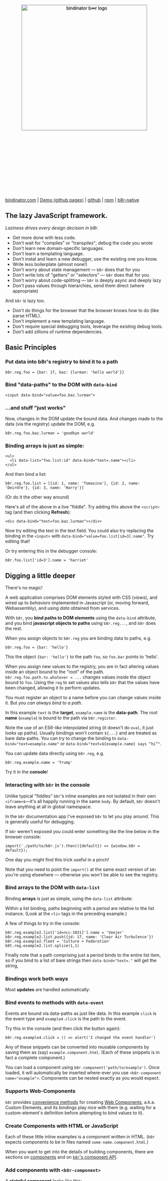 <div style="text-align: center">
  <img
    alt="bindinator b∞r logo"
    style="width: 400px; height: 400px; padding: 5vh 0; filter: drop-shadow(0 1px 1px rgba(0,0,0,0.5));"
    src="https://bindinator.com/images/bindinator-logo.svg"
  >
</div>

[bindinator.com](http://bindinator.com/) |
[Demo (github pages)](https://tonioloewald.github.io/bindinator.js/) |
[github](https://github.com/tonioloewald/bindinator.js) | 
[npm](https://www.npmjs.com/package/@tonioloewald/b8r) |
[b8r-native](https://github.com/tonioloewald/b8r-native)

## The lazy JavaScript framework.

*Laziness drives every design decision in b8r*. 

- Get more done with less code.
- Don't wait for "compiles" or "transpiles"; debug the code you wrote
- Don't learn new domain-specific languages.
- Don't learn a templating language.
- Don't instal and learn a new debugger, use the existing one you know.
- Write less boilerplate (almost none!)
- Don't worry about state management — `b8r` does that for you
- Don't write lots of "getters" or "selectors" — `b8r` does that for you
- Don't worry about code-splitting — `b8r` is deeply async and deeply lazy
- Don't pass values through hierarchies, send them direct (where appropriate)

And `b8r` is lazy too.

- Don't do things for the browser that the browser knows how to do (like
parse HTML).
- Don't implement a new templating language.
- Don't require special debugging tools, leverage the existing debug tools. 
- Don't add zillions of runtime dependencies.

## Basic Principles
### Put data into b8r's registry to bind it to a path

    b8r.reg.foo = {bar: 17, baz: {lurman: 'hello world'}}
### Bind "data-paths" to the DOM with `data-bind`

    <input data-bind="value=foo.baz.lurman">
### …and stuff "just works"

Now, changes in the DOM update the bound data. And changes made to the data (via the registry)
update the DOM, e.g.

    b8r.reg.foo.baz.lurman = 'goodbye world'
### Binding arrays is just as simple:

    <ul>
      <li data-list="foo.list:id" data-bind="text=.name"></li>
    </ul>

And then bind a list:

    b8r.reg.foo.list = [{id: 1, name: 'Tomasina'}, {id: 2, name: 'Deirdre'}, {id: 3, name: 'Harry'}]

(Or do it the other way around)

Here's all of the above in a live "fiddle". Try adding this above the `<script>` tag (and then clicking **Refresh**):

    <div data-bind="text=foo.baz.lurman"></div>

Now try editing the text in the text field. You could also try replacing the binding in the 
`<input>` with `data-bind="value=foo.list[id=3].name"`. Try editing that!

Or try entering this in the debugger console:

    b8r.foo.list['id=3'].name = 'harriet'

<b8r-component path="components/fiddle" data-source="components/intro">
</b8r-component>

## Digging a little deeper

There's no magic!

A web application comprises DOM elements styled with CSS (*views*), and wired up to *behaviors*
implemented in Javascript (or, moving forward, Webassembly), and using *data* obtained from services.

With `b8r`, you **bind paths to DOM elements** using the `data-bind` attribute, and 
you bind **javascript objects to paths** using `b8r.reg...`, and `b8r` does the rest.

When you assign objects to `b8r.reg` you are binding data to paths, e.g.

    b8r.reg.foo = {bar: 'hello'}

This the object `{bar: 'hello'}` to the path `foo`, so `foo.bar` points to 'hello'. 

When you assign new values to the registry, you are in fact altering values inside an 
object bound to the "root" of the path. `b8r.reg.foo.path.to.whatever = ...` changes 
values inside the object bound to `foo`. Using the `reg` to set values also 
tells `b8r` that the values have been changed, allowing it to perform updates.

You must register an object to a name before you can change values inside it. But
*you can always bind to a path*.

<b8r-component path="components/fiddle" data-source="components/drumpf"></b8r-component>

In this example `text` is the **target**, `example.name` is the **data-path**. The root **name**
(`example`) is bound to the path via `b8r.register`.

Note the use of an ES6-*like* interpolated string (it doesn't do `eval`, it just looks up paths).
Usually bindings won't contain `${...}` and are treated as bare data-paths. You can try to change the
binding to `data-bind="text=example.name"` or `data-bind="text=${example.name} says “hi”"`.

You can update data directly using `b8r.reg`, e.g.

```
b8r.reg.example.name = 'Trump'
```

Try it in the **console**!

### Interacting with `b8r` in the console

Unlike typical "fiddles" `b8r`'s inline examples are not isolated in their own
`<iframe>`s—it's all happily running in the same `body`. By default, `b8r` doesn't
leave anything at all in global namespace.

In the `b8r` documentation app I've exposed `b8r` to let you play around. This is 
generally useful for debugging.

If `b8r` weren't exposed you could enter something like the line below in the browser 
console:

    import('./path/to/b8r.js').then(({default}) => {window.b8r = default});

One day you might find this trick useful in a pinch!

Note that you need to point the `import()` at the same exact version of `b8r` you're using
elsewhere — otherwise you won't be able to see the registry.

### Bind arrays to the DOM with `data-list`

Binding **arrays** is just as simple, using the `data-list` attribute:

<b8r-component path="components/fiddle" data-source="components/list"></b8r-component>

Within a list binding, paths beginning with a period are relative to the list instance. (Look at
the `<li>` tags in the preceding example.)

A few of things to try in the console:

```
b8r.reg.example2.list['id=ncc-1031]'].name = 'Veejer'
b8r.reg.example2.list.push({id: 17, name: 'Clear Air Turbulence'})
b8r.reg.example2.fleet = 'Culture + Federation'
b8t.reg.example2.list.splice(1,1)
```

Finally note that a path comprising just a period binds to the entire list item, so if you
bind to a list of bare strings then `data-bind="text=."` will get the string,

### Bindings work both ways

Most **updates** are handled automatically:

<b8r-component path="components/fiddle" data-source="components/update"></b8r-component>

### Bind events to methods with `data-event`

<b8r-component path="components/fiddle" data-source="components/events"></b8r-component>

Events are bound via data-paths as just like data. In this example `click` is the event type and
`example4.click` is the path to the event.

Try this in the console (and then click the button again):

```
b8r.reg.example4.click = () => alert('I changed the event handler')
```

Any of these snippets can be converted into reusable components by saving them as (say)
`example.component.html`. (Each of these snippets is in fact a complete component.)

You can load a component using `b8r.component('path/to/example')`. Once
loaded, it will automatically be inserted where-ever you use `<b8r-component name="example">`.
Components can be nested exactly as you would expect.

### Supports Web-Components

`b8r` provides [convenience methods](?source=source/web-components) for creating 
[Web Components](https://www.webcomponents.org/), a.k.a. Custom Elements, and its bindings 
play nice with them (e.g. waiting for a custom-element's  definition before attempting to bind 
values to it).

### Create Components with HTML or JavaScript

Each of these little inline examples is a component written in HTML. (`b8r` expects
components to be in files named `some-name.component.html`.)

When you want to get into the details of building components, there are sections on
[components](?source=docs/components.md) and on 
[`b8r`'s component API](?source=source/b8r.component.js).

### Add components with `<b8r-component>`

A **stateful component** looks like this:

<b8r-component path="components/fiddle" data-source="components/clock"></b8r-component>

And to use the preceding component, you'd write something like this:

```
<b8r-component path="path/to/clock"></b8r-component>
```

You can build a **To Do List** app like this:

<b8r-component path="components/fiddle" data-source="components/todo"></b8r-component>

> **Note**: the to-do list component in the preceding example is bound to a global path,
> as is the one below. So the two share data automatically. This is *not* an accident.
> If you want a component to have its own unique data, you can bind to `_component_`.

### Composing Components [data-children]

You can create _composable_ components by using `data-children` inside a component. Within a component, the element with the `data-children` attribute (if any) will receive the children of the element bound to the component.

E.g. in the snippet below:

```
<b8r-component name="parent">
  <b8r-component name="child"></b8r-component>
</b8r-component>
```

If the `parent` component has an element with the `data-children` attribute, when it loads, the 
child will be moved into it. In the example below, the `tab-selector` component creates one
tab for each child.

<b8r-component name="fiddle" data-source="components/compose-example"></b8r-component>

### Dog Food!

[bindinator.com](https://bindinator.com) is built using `b8r` (along with numerous third-party 
libraries, none of which are global dependencies). The inline 
[fiddle component](?source=fiddle.component.html) used
to display interactive examples is 343 lines including comments, styles, markup, and code.
`b8r` isolates component internals so cleanly from the rest of the page that the fiddle doesn't
need to use an iframe.

## b8r with npm in five minutes

Here's a really quick start to working with `b8r` to build a web app. (If you're 
interested in building a desktop app, you can try 
[b8r-native](https://github.com/tonioloewald/b8r-native).)

```
mkdir path/to/project
cd path/to/project
npm init
```

Accept all the defaults. (We'll ignore the entry point for now.)

```
npm install @tonioloewald/b8r—save
```

You'll need something to serve pages, a simple option is:

```
npm install http-server—save-dev
```

Now create a simple web page:

```
<!DOCTYPE html>
<html lang="en">
<head>
  <meta charset="utf-8">
  <title>hello world</title>
</head>
<body>
  <h1 data-bind="text=app.message"></h1>
  <input data-bind="value=app.message">
  <button data-event="click:app.speak">Speak</button>
  <b8r-component path="node_modules/@tonioloewald/b8r/components/photo-tabs"></b8r-component>
  <script type="module">
    // you can also use ../b8r/dist/b8r.min.mjs (minified)
    // or ../b8r/source/b8r.js (source code)
    import b8r from './node_modules/@tonioloewald/b8r/dist/b8r.mjs'

    window.b8r = b8r // so we can play with it in console

    b8r.reg.app = {
      message: 'hello world',
      speak() {
        alert(b8r.reg.app.message)
      }
    }
  </script>
</body>
</html>
```

…and save it as `index.html`.

Now run:

```
npx http-server .
```

And open [http://localhost:8080](http://localhost:8080) in your browser.

Go into your dev tools console (`Cmd+Shift+J` in *Chrome*, `Cmd+Option+C` in *Safari*, 
`Cmd+Option+I` in *Firefox*) and try:

    b8r.reg.app.message                     // should print "hello world"
    b8r.reg.app.message = 'laziness rules!' // updates the value in the input
    b8r.reg.app.speak()                     // same as clicking the button

## In a Nut

- bind paths to DOM elements using `data-bind`.
- bind paths to objects using `b8r.reg.name` (or `b8r.reg['your name']`) `= { ... }`.
- access and modify values bound to paths using `b8r.reg.path.to.value`.
- bind arrays to the DOM using `data-list`.
- bind events to event handlers using `data-event`.
- bind components to the DOM using `<b8r-component>`.
- use [web-components](https://www.webcomponents.org/) without worrying about binding.

We can register data (*models* and *controllers*) and load components (*views*) asynchronously.
If the user clicks the button before the controller is registered, the controller method will be
called when it becomes available.

[![JavaScript Style Guide](https://img.shields.io/badge/code_style-standard-brightgreen.svg)](https://standardjs.com)

Copyright ©2016-2019 Tonio Loewald
